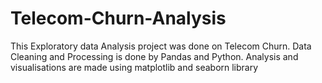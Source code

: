 # Telecom-Churn-Analysis
This Exploratory data Analysis project was done on Telecom Churn. Data Cleaning and Processing is done by Pandas and Python. Analysis and visualisations are made using matplotlib and seaborn library  
